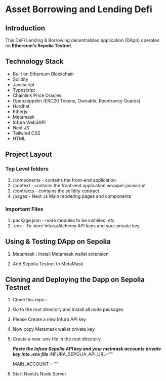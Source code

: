 # Asset Borrowing and Lending Defi

## Introduction
This DeFi Lending & Borrowing decentralized application (DApp) operates on **Ethereum's Sepolia Testnet**. 


## Technology Stack

- Built on Ethereum Blockchain
- Solidity
- Javascript
- Typescript
- Chainlink Price Oracles
- Openzeppelin (ERC20 Tokens, Ownable, Reentrancy Guards)
- Hardhat
- Etherjs
- Metamask
- Infura Web3API
- Next JS
- Tailwind CSS
- HTML

## Project Layout

### Top Level folders

1. /components - contains the front-end application
2. /context - contains the front-end application wrapper javascript
3. /contracts - contains the solidity contract
4. /pages - Next Js Main rendering pages and components


### Important Files

1. package.json - node modules to be installed, etc.
2. .env - To store Infura/Alchemy API keys and your private key

## Using & Testing DApp on Sepolia

1. Metamask : Install Metamask wallet extension

2. Add Sepolia Testnet to MetaMask


## Cloning and Deploying the Dapp on Sepolia Testnet

1. Clone this repo :

2. Go to the root directory and install all node packages

3. Please Create a new Infura API key

4. Now copy Metamask wallet private key

5. Create a new .env file in the root directory

   **_Paste the Infura Sepolia API key and your metmask accounts private key into .env file_**
    INFURA_SEPOLIA_API_URL=""

    MAIN_ACCOUNT = ""
   

6. Start NextJs Node Server
